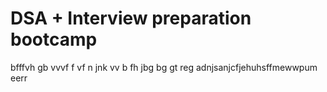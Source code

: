 # DSA + Interview preparation bootcamp
bfffvh  gb
vvvf f
vf
n  jnk
vv
 b 
fh
jbg
bg
gt
reg adnjsanjcfjehuhsffmewwpum eerr
